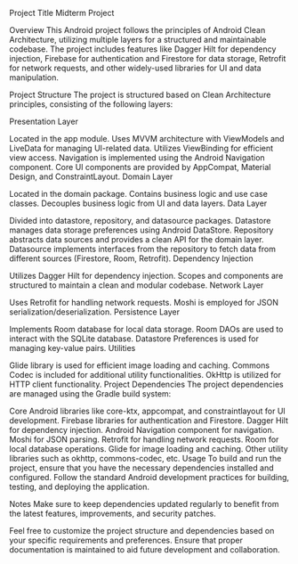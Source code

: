 Project Title
Midterm Project

Overview
This Android project follows the principles of Android Clean Architecture, utilizing multiple layers for a structured and maintainable codebase. The project includes features like Dagger Hilt for dependency injection, Firebase for authentication and Firestore for data storage, Retrofit for network requests, and other widely-used libraries for UI and data manipulation.

Project Structure
The project is structured based on Clean Architecture principles, consisting of the following layers:

Presentation Layer

Located in the app module.
Uses MVVM architecture with ViewModels and LiveData for managing UI-related data.
Utilizes ViewBinding for efficient view access.
Navigation is implemented using the Android Navigation component.
Core UI components are provided by AppCompat, Material Design, and ConstraintLayout.
Domain Layer

Located in the domain package.
Contains business logic and use case classes.
Decouples business logic from UI and data layers.
Data Layer

Divided into datastore, repository, and datasource packages.
Datastore manages data storage preferences using Android DataStore.
Repository abstracts data sources and provides a clean API for the domain layer.
Datasource implements interfaces from the repository to fetch data from different sources (Firestore, Room, Retrofit).
Dependency Injection

Utilizes Dagger Hilt for dependency injection.
Scopes and components are structured to maintain a clean and modular codebase.
Network Layer

Uses Retrofit for handling network requests.
Moshi is employed for JSON serialization/deserialization.
Persistence Layer

Implements Room database for local data storage.
Room DAOs are used to interact with the SQLite database.
Datastore Preferences is used for managing key-value pairs.
Utilities

Glide library is used for efficient image loading and caching.
Commons Codec is included for additional utility functionalities.
OkHttp is utilized for HTTP client functionality.
Project Dependencies
The project dependencies are managed using the Gradle build system:

Core Android libraries like core-ktx, appcompat, and constraintlayout for UI development.
Firebase libraries for authentication and Firestore.
Dagger Hilt for dependency injection.
Android Navigation component for navigation.
Moshi for JSON parsing.
Retrofit for handling network requests.
Room for local database operations.
Glide for image loading and caching.
Other utility libraries such as okhttp, commons-codec, etc.
Usage
To build and run the project, ensure that you have the necessary dependencies installed and configured. Follow the standard Android development practices for building, testing, and deploying the application.

Notes
Make sure to keep dependencies updated regularly to benefit from the latest features, improvements, and security patches.

Feel free to customize the project structure and dependencies based on your specific requirements and preferences. Ensure that proper documentation is maintained to aid future development and collaboration.
